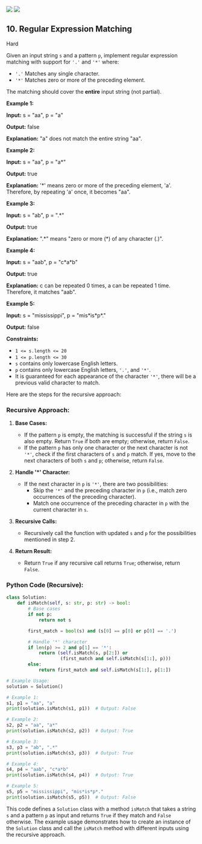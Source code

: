 [![](https://img.shields.io/github/stars/LeetCode-in-Python/LeetCode-in-Python?label=Stars&style=flat-square)](https://github.com/LeetCode-in-Python/LeetCode-in-Python)
[![](https://img.shields.io/github/forks/LeetCode-in-Python/LeetCode-in-Python?label=Fork%20me%20on%20GitHub%20&style=flat-square)](https://github.com/LeetCode-in-Python/LeetCode-in-Python/fork)

## 10\. Regular Expression Matching

Hard

Given an input string `s` and a pattern `p`, implement regular expression matching with support for `'.'` and `'*'` where:

*   `'.'` Matches any single character.
*   `'*'` Matches zero or more of the preceding element.

The matching should cover the **entire** input string (not partial).

**Example 1:**

**Input:** s = "aa", p = "a"

**Output:** false

**Explanation:** "a" does not match the entire string "aa". 

**Example 2:**

**Input:** s = "aa", p = "a\*"

**Output:** true

**Explanation:** '\*' means zero or more of the preceding element, 'a'. Therefore, by repeating 'a' once, it becomes "aa". 

**Example 3:**

**Input:** s = "ab", p = ".\*"

**Output:** true

**Explanation:** ".\*" means "zero or more (\*) of any character (.)". 

**Example 4:**

**Input:** s = "aab", p = "c\*a\*b"

**Output:** true

**Explanation:** c can be repeated 0 times, a can be repeated 1 time. Therefore, it matches "aab". 

**Example 5:**

**Input:** s = "mississippi", p = "mis\*is\*p\*."

**Output:** false 

**Constraints:**

*   `1 <= s.length <= 20`
*   `1 <= p.length <= 30`
*   `s` contains only lowercase English letters.
*   `p` contains only lowercase English letters, `'.'`, and `'*'`.
*   It is guaranteed for each appearance of the character `'*'`, there will be a previous valid character to match.

Here are the steps for the recursive approach:

### Recursive Approach:

1. **Base Cases:**
   - If the pattern `p` is empty, the matching is successful if the string `s` is also empty. Return `True` if both are empty; otherwise, return `False`.
   - If the pattern `p` has only one character or the next character is not `'*'`, check if the first characters of `s` and `p` match. If yes, move to the next characters of both `s` and `p`; otherwise, return `False`.

2. **Handle '*' Character:**
   - If the next character in `p` is `'*'`, there are two possibilities:
     - Skip the `'*'` and the preceding character in `p` (i.e., match zero occurrences of the preceding character).
     - Match one occurrence of the preceding character in `p` with the current character in `s`.

3. **Recursive Calls:**
   - Recursively call the function with updated `s` and `p` for the possibilities mentioned in step 2.

4. **Return Result:**
   - Return `True` if any recursive call returns `True`; otherwise, return `False`.

### Python Code (Recursive):

```python
class Solution:
    def isMatch(self, s: str, p: str) -> bool:
        # Base cases
        if not p:
            return not s

        first_match = bool(s) and (s[0] == p[0] or p[0] == '.')

        # Handle '*' character
        if len(p) >= 2 and p[1] == '*':
            return (self.isMatch(s, p[2:]) or
                    (first_match and self.isMatch(s[1:], p)))
        else:
            return first_match and self.isMatch(s[1:], p[1:])

# Example Usage:
solution = Solution()

# Example 1:
s1, p1 = "aa", "a"
print(solution.isMatch(s1, p1))  # Output: False

# Example 2:
s2, p2 = "aa", "a*"
print(solution.isMatch(s2, p2))  # Output: True

# Example 3:
s3, p3 = "ab", ".*"
print(solution.isMatch(s3, p3))  # Output: True

# Example 4:
s4, p4 = "aab", "c*a*b"
print(solution.isMatch(s4, p4))  # Output: True

# Example 5:
s5, p5 = "mississippi", "mis*is*p*."
print(solution.isMatch(s5, p5))  # Output: False
```

This code defines a `Solution` class with a method `isMatch` that takes a string `s` and a pattern `p` as input and returns `True` if they match and `False` otherwise. The example usage demonstrates how to create an instance of the `Solution` class and call the `isMatch` method with different inputs using the recursive approach.